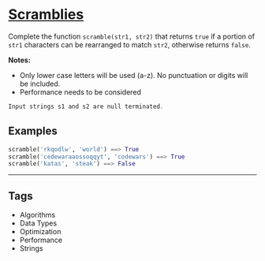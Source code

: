 # [Scramblies](https://www.codewars.com/kata/55c04b4cc56a697bb0000048)

Complete the function `scramble(str1, str2)` that returns `true` if a portion of `str1` characters can be rearranged to match `str2`, otherwise returns `false`.

**Notes:**

- Only lower case letters will be used (a-z). No punctuation or digits will be included.
- Performance needs to be considered

```c
Input strings s1 and s2 are null terminated.
```

## Examples

```python
scramble('rkqodlw', 'world') ==> True
scramble('cedewaraaossoqqyt', 'codewars') ==> True
scramble('katas', 'steak') ==> False
```

---

## Tags

- Algorithms
- Data Types
- Optimization
- Performance
- Strings
